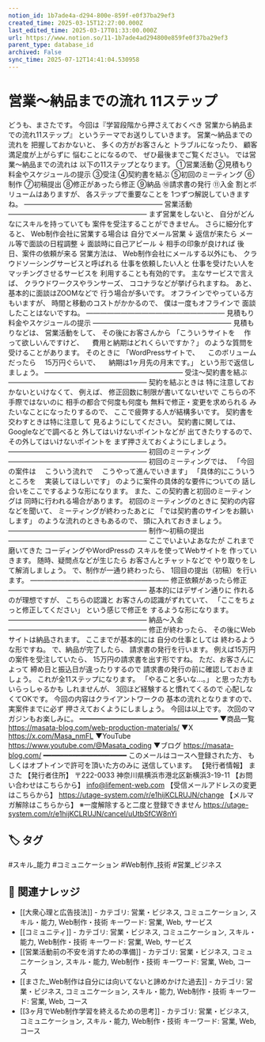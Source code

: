 ```yaml
---
notion_id: 1b7ade4a-d294-800e-859f-e0f37ba29ef3
created_time: 2025-03-15T12:27:00.000Z
last_edited_time: 2025-03-17T01:33:00.000Z
url: https://www.notion.so/11-1b7ade4ad294800e859fe0f37ba29ef3
parent_type: database_id
archived: False
sync_time: 2025-07-12T14:41:04.530958
---
```


# 営業〜納品までの流れ 11ステップ

どうも、まさたです。
今回は『学習段階から押さえておくべき
営業から納品までの流れ11ステップ』
というテーマでお送りしていきます。
営業〜納品までの流れを
把握しておかないと、
多くの方がお客さんと
トラブルになったり、
顧客満足度が上がらずに
悩むことになるので、
ぜひ最後までご覧ください。
では営業〜納品までの流れは
以下の11ステップとなります。
①営業活動
②見積もり料金やスケジュールの提示
③受注
④契約書を結ぶ
⑤初回のミーティング
⑥制作
⑦初稿提出
⑧修正があったら修正
⑨納品
⑩請求書の発行
⑪入金
割とボリュームはありますが、
各ステップで重要なことを
1つずつ解説していきますね。
————————————————————
営業活動
————————————————————
まず営業をしないと、
自分がどんなにスキルを持っていても
案件を受注することができません。
さらに細分化すると、
Web制作会社に営業する場合は
自分でメール営業
↓
返信が来たら
メール等で面談の日程調整
↓
面談時に自己アピール
↓
相手の印象が良ければ
後日、案件の依頼が来る
営業方法は、
Web制作会社にメールする以外にも、
クラウドソーシングサービスと呼ばれる
仕事を依頼したい人と
仕事を受けたい人を
マッチングさせるサービスを
利用することも有効的です。
主なサービスで言えば、
クラウドワークスやランサーズ、
ココナラなどが挙げられますね。
あと、基本的に面談はZOOMなどで
行う場合が多いです。
オフラインでやっている方もいますが、
時間と移動のコストがかかるので、
僕は一度もオフラインで
面談したことはないですね。
————————————————————
見積もり料金やスケジュールの提示
————————————————————
見積もりなどは、
営業活動をして、
その後にお客さんから
「こういうサイトを
　作って欲しいんですけど、
　費用と納期はどれくらいですか？」
のような質問を受けることがあります。
そのときに
「WordPressサイトで、
　このボリュームだったら
　15万円ぐらいで、
　納期は1ヶ月先の月末です。」
という形で返信しましょう。
————————————————————
受注〜契約書を結ぶ
————————————————————
契約を結ぶときは
特に注意しておかないといけなくて、
例えば、
修正回数に制限が書いてないせいで
こちらの不手際ではないのに
相手の都合で何度も何度も
無料で修正・変更を求められる
みたいなことになったりするので、
ここで疲弊する人が結構多いです。
契約書を交わすときは特に注意して
見るようにしてください。
契約書に関しては、
Googleなどで調べると
外してはいけないポイントなどが
出てきたりするので、
その外してはいけないポイントを
まず押さえておくようにしましょう。
————————————————————
初回のミーティング
————————————————————
初回のミーティングでは、
「今回の案件は
　こういう流れで
　こうやって進んでいきます」
「具体的にこういうところを
　実装してほしいです」
のように案件の具体的な要件についての
話し合いをここでするような形になります。
また、この契約書と初回のミーティングは
同時に行われる場合があります。
初回のミーティングのときに
契約の内容などを聞いて、
ミーティングが終わったあとに
「では契約書のサインをお願いします」
のような流れのときもあるので、
頭に入れておきましょう。
————————————————————
制作〜初稿の提出
————————————————————
ここでいよいよあなたが
これまで磨いてきた
コーディングやWordPressの
スキルを使ってWebサイトを
作っていきます。
随時、疑問点などが生じたら
お客さんとチャットなどで
やり取りをして解消しましょう。
で、制作が一通り終わったら、
1回目の提出（初稿）を行います。
————————————————————
修正依頼があったら修正
————————————————————
基本的にはデザイン通りに
作れるのが理想ですが、
こちらの認識と
お客さんの認識がずれていて、
「ここをちょっと修正してください」
という感じで修正を
するような形になります。
————————————————————
納品〜入金
————————————————————
修正が終わったら、
その後にWebサイトは納品されます。
ここまでが基本的には
自分の仕事としては
終わるような形ですね。
で、納品が完了したら、
請求書の発行を行います。
例えば15万円の案件を受注していたら、
15万円の請求書を出す形ですね。
ただ、お客さんによって
締め日と振込日が違ったりするので
請求書の発行の前に確認しておきましょう。
これが全11ステップになります。
「やること多いな…。」
と思った方もいらっしゃるかも
しれませんが、
3回ほど経験すると慣れてくるので
心配しなくてOKです。
今回の内容はクライアントワークの
基本の流れとなりますので、
実案件までに必ず
押さえておくようにしましょう。
今回は以上です。
次回のマガジンもお楽しみに。
━━━━━━━━━━━━━━━━━━━━
▼商品一覧
https://masata-blog.com/web-production-materials/
▼X
https://x.com/Masa_nmFL
▼YouTube
https://www.youtube.com/@Masata_coding
▼ブログ
https://masata-blog.com/
━━━━━━━━━━━━━━━━━━━━
このメールはコースへ登録された方、
もしくはオプトインで許可を頂いた方のみに
送信しています。
【発行者情報】
まさた
【発行者住所】
〒222-0033
神奈川県横浜市港北区新横浜3-19-11
【お問い合わせはこちらから】
info@lifement-web.com
【受信メールアドレスの変更はこちらから】
https://utage-system.com/r/e1hijKCLRUJN/change
【メルマガ解除はこちらから】
※一度解除すると二度と登録できません
https://utage-system.com/r/e1hijKCLRUJN/cancel/uUtbSfCW8nYi

## 🏷️ タグ
#スキル_能力 #コミュニケーション #Web制作_技術 #営業_ビジネス

## 🔗 関連ナレッジ
- [[大衆心理と広告技法]] - カテゴリ: 営業・ビジネス, コミュニケーション, スキル・能力, Web制作・技術 キーワード: 営業, Web, サービス
- [[コミュニティ]] - カテゴリ: 営業・ビジネス, コミュニケーション, スキル・能力, Web制作・技術 キーワード: 営業, Web, サービス
- [[営業活動前の不安を消すための準備]] - カテゴリ: 営業・ビジネス, コミュニケーション, スキル・能力, Web制作・技術 キーワード: 営業, Web, コース
- [[まさた_Web制作は自分には向いてないと諦めかけた過去]] - カテゴリ: 営業・ビジネス, コミュニケーション, スキル・能力, Web制作・技術 キーワード: 営業, Web, コース
- [[3ヶ月でWeb制作学習を終えるための思考]] - カテゴリ: 営業・ビジネス, コミュニケーション, スキル・能力, Web制作・技術 キーワード: 営業, Web, コース

